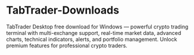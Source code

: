 # TabTrader-Downloads
TabTrader Desktop free download for Windows — powerful crypto trading terminal with multi-exchange support, real-time market data, advanced charts, technical indicators, alerts, and portfolio management. Unlock premium features for professional crypto traders.
